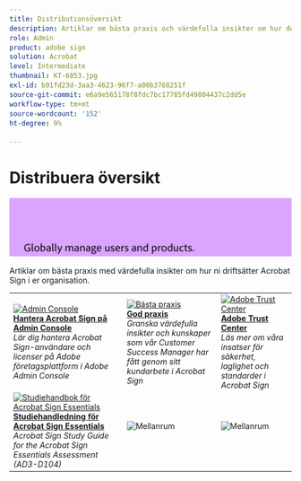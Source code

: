 ```yaml
---
title: Distributionsöversikt
description: Artiklar om bästa praxis och värdefulla insikter om hur du driftsätter Acrobat Sign
role: Admin
product: adobe sign
solution: Acrobat
level: Intermediate
thumbnail: KT-6853.jpg
exl-id: b91fd23d-3aa3-4623-96f7-a00b3768251f
source-git-commit: e6a9e565178f8fdc7bc17785fd49804437c2dd5e
workflow-type: tm+mt
source-wordcount: '152'
ht-degree: 9%

---
```


# Distribuera översikt

![Sign Deploy Image](assets/Hero-Deploy.png)

Artiklar om bästa praxis med värdefulla insikter om hur ni driftsätter Acrobat Sign i er organisation.

<table style="table-layout:fixed">
<tr>
  <td>
    <a href="https://helpx.adobe.com/se/enterprise/using/adobe-sign-for-enterprise.html" target="_blank">
      <img alt="Admin Console" src="assets/Deploy_Admin.png" />
    </a>
    <div>
    <a href="https://helpx.adobe.com/enterprise/using/adobe-sign-for-enterprise.html" target="_blank"><strong>Hantera Acrobat Sign på Admin Console</strong></a>
    </div>
    <em>Lär dig hantera Acrobat Sign-användare och licenser på Adobe företagsplattform i Adobe Admin Console</em>
    <br>
  </td>
  <td>
    <a href="https://helpx.adobe.com/mt/sign/using/adobe-sign-training-best-practice.html" target="_blank">
      <img alt="Bästa praxis" src="assets/Deploy_BP.png" />
    </a>
    <div>
    <a href="https://helpx.adobe.com/mt/sign/using/adobe-sign-training-best-practice.html" target="_blank"><strong>God praxis</strong></a>
    </div>
    <em>Granska värdefulla insikter och kunskaper som vår Customer Success Manager har fått genom sitt kundarbete i Acrobat Sign</em>
    <br>
  </td>  
  <td>
    <a href="https://www.adobe.com/trust/document-cloud-security.html" target="_blank">
      <img alt="Adobe Trust Center" src="assets/Deploy_Trust.png" />
    </a>
    <div>
    <a href="https://www.adobe.com/trust/document-cloud-security.html" target="_blank"><strong>Adobe Trust Center</strong></a>
    </div>
    <em>Läs mer om våra insatser för säkerhet, laglighet och standarder i Acrobat Sign</em>
    <br>
  </td>
</tr>
<tr>
  <td>
    <a href="assets/SignStudyGuide.pdf">
      <img alt="Studiehandbok för Acrobat Sign Essentials" src="assets/SignStudyGuide.png" />
    </a>
    <div>
    <a href="assets/SignStudyGuide.pdf"><strong>Studiehandledning för Acrobat Sign Essentials</strong></a>
    </div>
    <em>Acrobat Sign Study Guide for the Acrobat Sign Essentials Assessment (AD3-D104)</em>
    <br>
  </td>
  <td>
    <img alt="Mellanrum" src="assets/Grayspacer.png" />
    <div>
    <br>
  </td>
  <td>
    <img alt="Mellanrum" src="assets/Grayspacer.png" />
    <div>
    <br>
  </td>
</tr>
</table>
